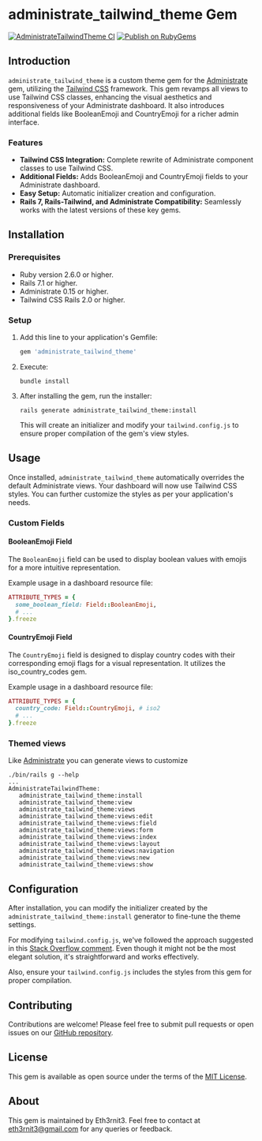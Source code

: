 # administrate_tailwind_theme Gem
[![AdministrateTailwindTheme CI](https://github.com/Eth3rnit3/administrate-tailwind-theme/actions/workflows/main.yml/badge.svg)](https://github.com/Eth3rnit3/administrate-tailwind-theme/actions/workflows/main.yml)
[![Publish on RubyGems](https://github.com/Eth3rnit3/administrate-tailwind-theme/actions/workflows/gem-push.yml/badge.svg)](https://github.com/Eth3rnit3/administrate-tailwind-theme/actions/workflows/gem-push.yml)

## Introduction
`administrate_tailwind_theme` is a custom theme gem for the [Administrate](https://github.com/thoughtbot/administrate) gem, utilizing the [Tailwind CSS](https://tailwindcss.com/) framework. This gem revamps all views to use Tailwind CSS classes, enhancing the visual aesthetics and responsiveness of your Administrate dashboard. It also introduces additional fields like BooleanEmoji and CountryEmoji for a richer admin interface.

### Features
- **Tailwind CSS Integration:** Complete rewrite of Administrate component classes to use Tailwind CSS.
- **Additional Fields:** Adds BooleanEmoji and CountryEmoji fields to your Administrate dashboard.
- **Easy Setup:** Automatic initializer creation and configuration.
- **Rails 7, Rails-Tailwind, and Administrate Compatibility:** Seamlessly works with the latest versions of these key gems.

## Installation
### Prerequisites
- Ruby version 2.6.0 or higher.
- Rails 7.1 or higher.
- Administrate 0.15 or higher.
- Tailwind CSS Rails 2.0 or higher.

### Setup
1. Add this line to your application's Gemfile:

   ```ruby
   gem 'administrate_tailwind_theme'
   ```

2. Execute:

   ```
   bundle install
   ```

3. After installing the gem, run the installer:

   ```
   rails generate administrate_tailwind_theme:install
   ```

   This will create an initializer and modify your `tailwind.config.js` to ensure proper compilation of the gem's view styles.

## Usage

Once installed, `administrate_tailwind_theme` automatically overrides the default Administrate views. Your dashboard will now use Tailwind CSS styles. You can further customize the styles as per your application's needs.

### Custom Fields
#### BooleanEmoji Field
The `BooleanEmoji` field can be used to display boolean values with emojis for a more intuitive representation.

Example usage in a dashboard resource file:
```ruby
ATTRIBUTE_TYPES = {
  some_boolean_field: Field::BooleanEmoji,
  # ...
}.freeze
```

#### CountryEmoji Field
The `CountryEmoji` field is designed to display country codes with their corresponding emoji flags for a visual representation. It utilizes the iso_country_codes gem.

Example usage in a dashboard resource file:
```ruby
ATTRIBUTE_TYPES = {
  country_code: Field::CountryEmoji, # iso2
  # ...
}.freeze
```

### Themed views
Like [Administrate](https://github.com/thoughtbot/administrate) you can generate views to customize
```shell
./bin/rails g --help
...
AdministrateTailwindTheme:
   administrate_tailwind_theme:install
   administrate_tailwind_theme:view
   administrate_tailwind_theme:views
   administrate_tailwind_theme:views:edit
   administrate_tailwind_theme:views:field
   administrate_tailwind_theme:views:form
   administrate_tailwind_theme:views:index
   administrate_tailwind_theme:views:layout
   administrate_tailwind_theme:views:navigation
   administrate_tailwind_theme:views:new
   administrate_tailwind_theme:views:show
```

## Configuration

After installation, you can modify the initializer created by the `administrate_tailwind_theme:install` generator to fine-tune the theme settings.

For modifying `tailwind.config.js`, we've followed the approach suggested in this [Stack Overflow comment](https://stackoverflow.com/a/74737193/8213274). Even though it might not be the most elegant solution, it's straightforward and works effectively.

Also, ensure your `tailwind.config.js` includes the styles from this gem for proper compilation.

## Contributing

Contributions are welcome! Please feel free to submit pull requests or open issues on our [GitHub repository](https://github.com/eth3rnit3/administrate_tailwind_theme).

## License

This gem is available as open source under the terms of the [MIT License](https://opensource.org/licenses/MIT).

## About

This gem is maintained by Eth3rnit3. Feel free to contact at [eth3rnit3@gmail.com](mailto:eth3rnit3@gmail.com) for any queries or feedback.